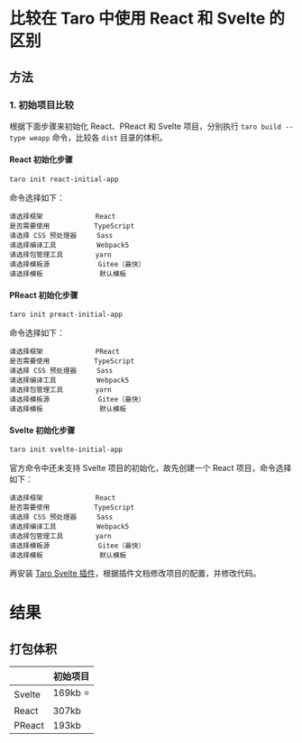 # 比较在 Taro 中使用 React 和 Svelte 的区别

## 方法

### 1. 初始项目比较

根据下面步骤来初始化 React、PReact 和 Svelte 项目，分别执行 `taro build --type weapp` 命令，比较各 `dist` 目录的体积。

#### React 初始化步骤

```bash
taro init react-initial-app
```

命令选择如下：

```
请选择框架             React
是否需要使用           TypeScript
请选择 CSS 预处理器     Sass
请选择编译工具          Webpack5
请选择包管理工具        yarn
请选择模板源            Gitee（最快）
请选择模板              默认模板
```

#### PReact 初始化步骤

```bash
taro init preact-initial-app
```

命令选择如下：

```
请选择框架             PReact
是否需要使用           TypeScript
请选择 CSS 预处理器     Sass
请选择编译工具          Webpack5
请选择包管理工具        yarn
请选择模板源            Gitee（最快）
请选择模板              默认模板
```

#### Svelte 初始化步骤

```bash
taro init svelte-initial-app
```

官方命令中还未支持 Svelte 项目的初始化，故先创建一个 React 项目，命令选择如下：

```
请选择框架             React
是否需要使用           TypeScript
请选择 CSS 预处理器     Sass
请选择编译工具          Webpack5
请选择包管理工具        yarn
请选择模板源            Gitee（最快）
请选择模板              默认模板
```

再安装 [Taro Svelte 插件](https://github.com/SyMind/tarojs-plugin-svelte)，根据插件文档修改项目的配置，并修改代码。

# 结果

## 打包体积

|        | 初始项目   |
| ------ | ---------- |
| Svelte | 169kb ⭐️ |
| React  | 307kb      |
| PReact | 193kb      |
